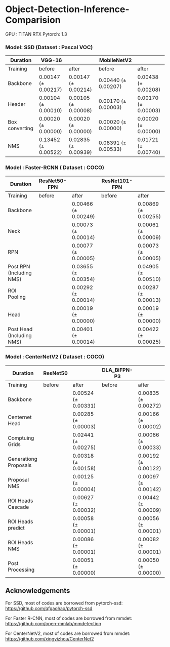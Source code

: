 # Object-Detection-Inference-Comparision

GPU : TITAN RTX
Pytorch: 1.3

### Model: SSD (Dataset : Pascal VOC)

| Duration        | VGG-16   || MobileNetV2    || 
|-----------------|---------|---------|-------|--------|
| Training        | before  | after  | before  | after |
| Backbone        |0.00147 (± 0.00217) | 0.00147 (± 0.00214)  | 0.00440 (± 0.00207) | 0.00438  (± 0.00208) |
| Header          |0.00104 (± 0.00010) | 0.00105 (± 0.00008)  | 0.00170 (± 0.00003)|  0.00170  (± 0.00003) |
| Box converting  |0.00020 (± 0.00000) | 0.00020 (± 0.00000) | 0.00020 (± 0.00000)|  0.00020  (± 0.00000) |
| NMS             |0.13452 (± 0.00522) | 0.02835 (± 0.00939)   | 0.08391 (± 0.00533)|  0.01721  (± 0.00740)|

### Model : Faster-RCNN  ( Dataset : COCO)
| Duration                 | ResNet50-FPN ||  ResNet101-FPN           || 
|-----------------         |---------|--------- |-------|--------|
| Training                 | before  | after    | before             | after                    |
| Backbone                 |         | 0.00466 (± 0.00249)         | | 0.00869 (± 0.00255)      |
| Neck                     |         | 0.00073 (± 0.00014)         | | 0.00061 (± 0.00009)      |
| RPN                      |         | 0.00077 (± 0.00005)         | | 0.00073 (± 0.00005)      |
| Post RPN (Including NMS) |         | 0.03655 (± 0.00354)         | | 0.04905 (± 0.00510)      |
| ROI Pooling              |         | 0.00292 (± 0.00014)         | | 0.00287 (± 0.00013)      |
| Head                     |         | 0.00019 (± 0.00000)         | | 0.00019 (± 0.00000)      |
| Post Head (Including NMS)|         | 0.00401 (± 0.00014)         | | 0.00422 (± 0.00025)      |


### Model : CenterNetV2  ( Dataset : COCO)

| Duration                 |  ResNet50           || DLA_BiFPN-P3  |  | 
|-----------------         |---------|--------- |-------|--------|
| Training                 | before  | after    | before  | after |
| Backbone                 |  | 0.00524 (± 0.00331)      | | 0.00835 (± 0.00272)|
| Centernet Head           |  | 0.00285 (± 0.00003)      | | 0.00166 (± 0.00002) |
| Comptuing Grids          |  | 0.02441 (± 0.00275)      | | 0.00086 (± 0.00033) |
| Generationg Proposals    |  | 0.00318 (± 0.00158)      | | 0.00192 (± 0.00122) |
| Proposal NMS             |  | 0.00125 (± 0.00004)      | | 0.00097 (± 0.00142) |
| ROI Heads Cascade        |  | 0.00627 (± 0.00032)      | | 0.00442 (± 0.00009) |
| ROI Heads predict        |  | 0.00058 (± 0.00001)      | | 0.00056 (± 0.00001) |
| ROI Heads NMS            |  | 0.00086 (± 0.00001)      | | 0.00082 (± 0.00001) |
| Post Processing          |  | 0.00051 (± 0.00000)      | | 0.00050 (± 0.00000) |




## Acknowledgements
For SSD, most of codes are borrowed from pytorch-ssd:
https://github.com/qfgaohao/pytorch-ssd

For Faster R-CNN, most of codes are borrowed from mmdet:
https://github.com/open-mmlab/mmdetection

For CenterNetV2, most of codes are borrowed from mmdet:
https://github.com/xingyizhou/CenterNet2
